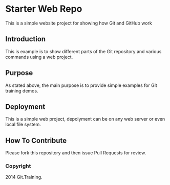 # Starter Web Repo

This is a simple website project for showing how Git and GitHub work

## Introduction

This is example is to show different parts of the Git repository and various commands using a web project.

## Purpose

As stated above, the main purpose is to provide simple examples for Git training demos.

## Deployment

This is a simple web project, depolyment can be on any web server or even local file system.

## How To Contribute

Please fork this repository and then issue Pull Requests for review.

### Copyright

2014 Git.Training.